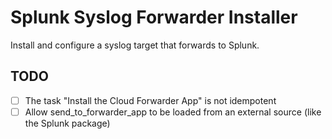 Splunk Syslog Forwarder Installer
=================================

Install and configure a syslog target that forwards to Splunk.

TODO
----
- [ ] The task "Install the Cloud Forwarder App" is not idempotent
- [ ] Allow send_to_forwarder_app to be loaded from an external source (like the Splunk package)